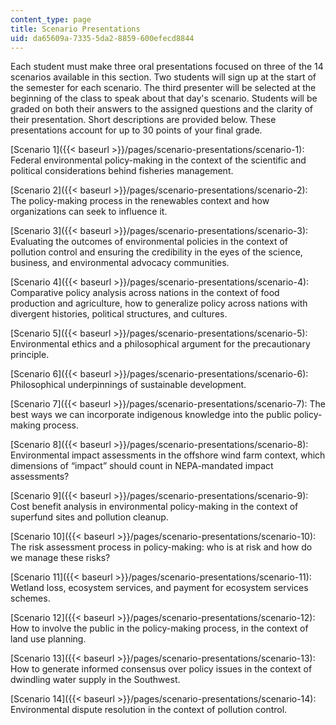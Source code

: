 ```yaml
---
content_type: page
title: Scenario Presentations
uid: da65609a-7335-5da2-8859-600efecd8844
---
```


Each student must make three oral presentations focused on three of the 14 scenarios available in this section. Two students will sign up at the start of the semester for each scenario. The third presenter will be selected at the beginning of the class to speak about that day's scenario. Students will be graded on both their answers to the assigned questions and the clarity of their presentation. Short descriptions are provided below. These presentations account for up to 30 points of your final grade.

[Scenario 1]({{< baseurl >}}/pages/scenario-presentations/scenario-1): Federal environmental policy-making in the context of the scientific and political considerations behind fisheries management.

[Scenario 2]({{< baseurl >}}/pages/scenario-presentations/scenario-2): The policy-making process in the renewables context and how organizations can seek to influence it.

[Scenario 3]({{< baseurl >}}/pages/scenario-presentations/scenario-3): Evaluating the outcomes of environmental policies in the context of pollution control and ensuring the credibility in the eyes of the science, business, and environmental advocacy communities.

[Scenario 4]({{< baseurl >}}/pages/scenario-presentations/scenario-4): Comparative policy analysis across nations in the context of food production and agriculture, how to generalize policy across nations with divergent histories, political structures, and cultures.

[Scenario 5]({{< baseurl >}}/pages/scenario-presentations/scenario-5): Environmental ethics and a philosophical argument for the precautionary principle.

[Scenario 6]({{< baseurl >}}/pages/scenario-presentations/scenario-6): Philosophical underpinnings of sustainable development.

[Scenario 7]({{< baseurl >}}/pages/scenario-presentations/scenario-7): The best ways we can incorporate indigenous knowledge into the public policy-making process.

[Scenario 8]({{< baseurl >}}/pages/scenario-presentations/scenario-8): Environmental impact assessments in the offshore wind farm context, which dimensions of “impact” should count in NEPA-mandated impact assessments?

[Scenario 9]({{< baseurl >}}/pages/scenario-presentations/scenario-9): Cost benefit analysis in environmental policy-making in the context of superfund sites and pollution cleanup.

[Scenario 10]({{< baseurl >}}/pages/scenario-presentations/scenario-10): The risk assessment process in policy-making: who is at risk and how do we manage these risks?

[Scenario 11]({{< baseurl >}}/pages/scenario-presentations/scenario-11): Wetland loss, ecosystem services, and payment for ecosystem services schemes.

[Scenario 12]({{< baseurl >}}/pages/scenario-presentations/scenario-12): How to involve the public in the policy-making process, in the context of land use planning.

[Scenario 13]({{< baseurl >}}/pages/scenario-presentations/scenario-13): How to generate informed consensus over policy issues in the context of dwindling water supply in the Southwest.

[Scenario 14]({{< baseurl >}}/pages/scenario-presentations/scenario-14): Environmental dispute resolution in the context of pollution control.